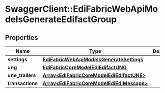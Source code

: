 # SwaggerClient::EdiFabricWebApiModelsGenerateEdifactGroup

## Properties
Name | Type | Description | Notes
------------ | ------------- | ------------- | -------------
**settings** | [**EdiFabricWebApiModelsGenerateSettings**](EdiFabricWebApiModelsGenerateSettings.md) |  | [optional] 
**ung** | [**EdiFabricCoreModelEdiEdifactUNG**](EdiFabricCoreModelEdiEdifactUNG.md) |  | [optional] 
**une_trailers** | [**Array&lt;EdiFabricCoreModelEdiEdifactUNE&gt;**](EdiFabricCoreModelEdiEdifactUNE.md) |  | [optional] 
**transactions** | [**Array&lt;EdiFabricCoreModelEdiEdiMessage&gt;**](EdiFabricCoreModelEdiEdiMessage.md) |  | [optional] 


